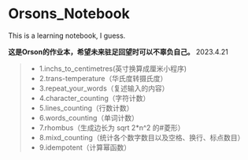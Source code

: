 # Orsons_Notebook
This is a learning notebook, I guess.

**这是Orson的作业本，希望未来驻足回望时可以不辜负自己。**
2023.4.21

>+ 1.inchs_to_centimetres(英寸换算成厘米小程序)
>+ 2.trans-temperature（华氏度转摄氏度）
>+ 3.repeat_your_words（复述输入的内容）
>+ 4.character_counting（字符计数）
>+ 5.lines_counting（行数计数）
>+ 6.words_counting（单词计数）
>+ 7.rhombus（生成边长为 sqrt 2*n^2 的#菱形）
>+ 8.mixd_counting（统计各个数字数目以及空格、换行、标点数目）
>+ 9.idempotent（计算幂函数）
